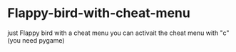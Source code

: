 # Flappy-bird-with-cheat-menu
just Flappy bird with a cheat menu
 you can activait the cheat menu with "c"
(you need pygame)

